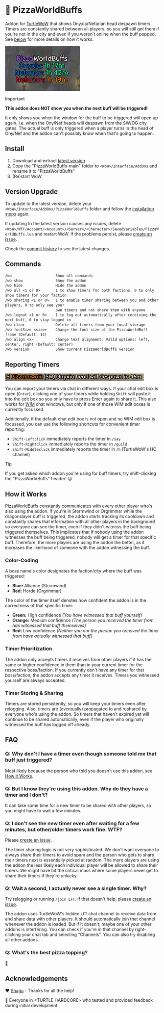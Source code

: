 # 🍕 PizzaWorldBuffs

Addon for [TurtleWoW](https://turtle-wow.org) that shows Onyxia/Nefarian head despawn timers. Timers are constantly shared between all players, so you will still get them if you're not in the city and even if you weren't online when the buff popped. See [below](#how-it-works) for more details on how it works.

<img src="img/frame.png">

> [!IMPORTANT]
>
> **This addon does NOT show you when the next buff will be triggered!** 
> 
> It only shows you when the window for the buff to be triggered will open up again, i.e. when the Ony/Nef heads will despawn from the SW/OG city gates. The actual buff is only triggered when a player turns in the head of Ony/Nef and the addon can't possibly know when that's going to happen.

## Install

1. Download and extract [latest version](https://github.com/Pizzahawaiii/PizzaWorldBuffs/archive/main.zip)
2. Copy the "PizzaWorldBuffs-main" folder to `<WoW>/Interface/AddOns` and rename it to "PizzaWorldBuffs"
3. (Re)start WoW

## Version Upgrade

To update to the latest version, delete your `<WoW>/Interface/AddOns/PizzaWorldBuffs` folder and follow the [installation steps](#install) again.

If updating to the latest version causes any issues, delete `<WoW>/WTF/Account/<Account>/<Server>/<Character>/SavedVariables/PizzaWorldBuffs.lua` and restart WoW. If the problems persist, please [create an issue](https://github.com/Pizzahawaiii/PizzaWorldBuffs/issues/new).

Check the [commit history](https://github.com/Pizzahawaiii/PizzaWorldBuffs/commits/main) to see the latest changes.

## Commands

```
/wb                    Show all commands
/wb show               Show the addon
/wb hide               Hide the addon
/wb all <1 or 0>       1 to show timers for both factions, 0 to only show timers for your faction
/wb sharing <1 or 0>   1 to enable timer sharing between you and other players, 0 to only see your
                       own timers and not share them with anyone
/wb logout <1 or 0>    1 to log out automatically after receiving the next buff, 0 to stay logged in
/wb clear              Delete all timers from your local storage
/wb fontSize <size>    Change the font size of the PizzaWorldBuff frame (Default: 14)
/wb align <x>          Change text alignment. Valid options: left, center, right (Default: center)
/wb version            Show current PizzaWorldBuffs version
```

## Reporting Timers

<img src="img/timer_report.png">

You can report your timers via chat in different ways. If your chat edit box is open (`Enter`), clicking one of your timers while holding `Shift` will paste it into the edit box so you only have to press Enter again to share it. This also works for [WIM](https://github.com/shirsig/WIM) chat windows, but only if one of those WIM edit boxes is currently focussed.

Additionally, if the default chat edit box is not open and no WIM edit box is focussed, you can use the following shortcuts for convenient timer reporting:

- `Shift-Leftclick` immediately reports the timer in `/say`
- `Shift-Rightclick` immediately reports the timer in `/guild`
- `Shift-Middleclick` immediately reports the timer in `/h` (TurtleWoW's HC channel)

> [!TIP]
> If you get asked which addon you're using for buff timers, try shift-clicking the "PizzaWorldBuffs" header! 😉

## How it Works

PizzaWorldBuffs constantly communicates with every other player who's also using the addon. If you're in Stormwind or Orgrimmar while the dragonslayer buff is triggered, the addon starts tracking its cooldown and constantly shares that information with all other players in the background so everyone can see the timer, even if they didn't witness the buff being triggered themselves. This implicates that if nobody using the addon witnesses the buff being triggered, nobody will get a timer for that specific buff. Therefore, the more players are using the addon the better, as it increases the likelihood of someone with the addon witnessing the buff.

### Color-Coding

A boss name's color designates the faction/city where the buff was triggered:

- **Blue:** Alliance (Stormwind)
- **Red:** Horde (Orgrimmar)

The color of the timer itself denotes how confident the addon is in the correctness of that specific timer:

- **Green:** High confidence *(You have witnessed that buff yourself)*
- **Orange:** Medium confidence *(The person you received the timer from has witnessed that buff themselves)*
- **Red:** Low confidence *(Neither you nor the person you received the timer from have actually witnessed that buff)*

### Timer Prioritization

The addon only accepts timers it receives from other players if it has the same or higher confidence in them than in your current timer for the respective boss/faction. If you currently don't have any timer for that boss/faction, the addon accepts any timer it receives. Timers you witnessed yourself are always accepted.

### Timer Storing & Sharing

Timers are stored persistently, so you will keep your timers even after relogging. Also, timers are (eventually) propagated to and reshared by everyone who's using the addon. So timers that haven't expired yet will continue to be shared automatically, even if the player who originally witnessed the buff has logged off already.

## FAQ

### Q: Why don't I have a timer even though someone told me that buff just triggered?

Most likely because the person who told you doesn't use this addon, see [How it Works](#how-it-works).

### Q: But I know they're using this addon. Why do they have a timer and I don't?

It can take some time for a new timer to be shared with other players, so you might have to wait a few minutes.

### Q: I don't see the new timer even after waiting for a few minutes, but other/older timers work fine. WTF?

Please [create an issue](https://github.com/Pizzahawaiii/PizzaWorldBuffs/issues/new). 

The timer sharing logic is not very sophisticated. We don't want everyone to always share their timers to avoid spam and the person who gets to share their timers next is essentially picked at random. The more players are using the addon the less likely each individual player will be allowed to share their timers. We might have hit the critical mass where some players never get to share their timers if they're unlucky.

### Q: Wait a second, I actually never see a single timer. Why?

Try relogging or running `/join LFT`. If that doesn't help, please [create an issue](https://github.com/Pizzahawaiii/PizzaWorldBuffs/issues/new).

The addon uses TurtleWoW's hidden `LFT` chat channel to receive data from and share data with other players. It should automatically join that channel whenever the addon is loaded. But if it doesn't, maybe one of your other addons is interfering. You can check if you're in that channel by right-clicking your chat tab and selecting "Channels". You can also try disabling all other addons.

### Q: What's the best pizza topping?

🍍

## Acknowledgements

❤️ [Shagu](https://github.com/shagu) - Thanks for all the help!

🚀 Everyone in \<TURTLE HARDCORE\> who tested and provided feedback during initial development
